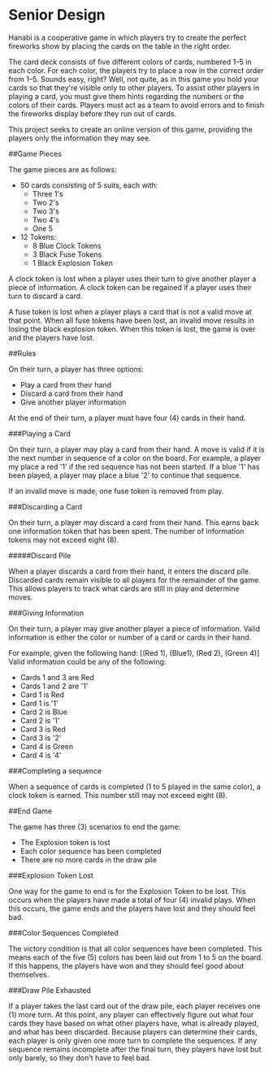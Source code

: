# Senior Design

Hanabi is a cooperative game in which players try to create the perfect fireworks show by placing the cards on the table in the right order.

The card deck consists of five different colors of cards, numbered 1–5 in each color. For each color, the players try to place a row in the correct order from 1–5. Sounds easy, right? Well, not quite, as in this game you hold your cards so that they're visible only to other players. To assist other players in playing a card, you must give them hints regarding the numbers or the colors of their cards. Players must act as a team to avoid errors and to finish the fireworks display before they run out of cards.

This project seeks to create an online version of this game, providing the players only the information they may see. 

##Game Pieces

The game pieces are as follows:
- 50 cards consisting of 5 suits, each with:
	- Three 1's
	- Two 2's
	- Two 3's
	- Two 4's
	- One 5
- 12 Tokens:
	- 8 Blue Clock Tokens
	- 3 Black Fuse Tokens
	- 1 Black Explosion Token

A clock token is lost when a player uses their turn to give another player a piece of information. A clock token can be regained if a player uses their turn to discard a card.

A fuse token is lost when a player plays a card that is not a valid move at that point. When all fuse tokens have been lost, an invalid move results in losing the black explosion token. When this token is lost, the game is over and the players have lost.

##Rules

On their turn, a player has three options:
- Play a card from their hand
- Discard a card from their hand
- Give another player information

At the end of their turn, a player must have four (4) cards in their hand.

###Playing a Card

On their turn, a player may play a card from their hand. 
A move is valid if it is the next number in sequence of a color on the board.
For example, a player my place a red '1' if the red sequence has not been started.
If a blue '1' has been played, a player may place a blue '2' to continue that sequence.

If an invalid move is made, one fuse token is removed from play. 

###Discarding a Card

On their turn, a player may discard a card from their hand. 
This earns back one information token that has been spent.
The number of information tokens may not exceed eight (8).

#####Discard Pile

When a player discards a card from their hand, it enters the discard pile.
Discarded cards remain visible to all players for the remainder of the game.
This allows players to track what cards are still in play and determine moves.

###Giving Information

On their turn, a player may give another player a piece of information.
Valid information is either the color or number of a card or cards in their hand.

For example, given the following hand:
	[(Red 1), (Blue1), (Red 2), (Green 4)]
Valid information could be any of the following:
- Cards 1 and 3 are Red
- Cards 1 and 2 are '1'
- Card 1 is Red
- Card 1 is '1'
- Card 2 is Blue
- Card 2 is '1'
- Card 3 is Red
- Card 3 is '2'
- Card 4 is Green
- Card 4 is '4'

###Completing a sequence

When a sequence of cards is completed (1 to 5 played in the same color), a clock token is earned.
This number still may not exceed eight (8).

##End Game

The game has three (3) scenarios to end the game:
- The Explosion token is lost
- Each color sequence has been completed
- There are no more cards in the draw pile

###Explosion Token Lost

One way for the game to end is for the Explosion Token to be lost. 
This occurs when the players have made a total of four (4) invalid plays.
When this occurs, the game ends and the players have lost and they should feel bad.

###Color Sequences Completed

The victory condition is that all color sequences have been completed.
This means each of the five (5) colors has been laid out from 1 to 5 on the board.
If this happens, the players have won and they should feel good about themselves.

###Draw Pile Exhausted

If a player takes the last card out of the draw pile, each player receives one (1) more turn.
At this point, any player can effectively figure out what four cards they have based on what other players have, what is already played, and what has been discarded.
Because players can determine their cards, each player is only given one more turn to complete the sequences.
If any sequence remains incomplete after the final turn, they players have lost but only barely, so they don't have to feel bad.



